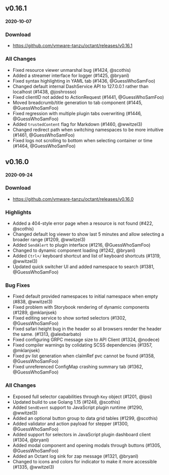 ## v0.16.1
#### 2020-10-07

### Download
 - https://github.com/vmware-tanzu/octant/releases/v0.16.1

### All Changes
  * Fixed resource viewer unmarshal bug (#1424, @scothis)
  * Added a streamer interface for logger (#1425, @bryanl)
  * Fixed syntax highlighting in YAML tab (#1436, @GuessWhoSamFoo)
  * Changed default internal DashService API to 127.0.0.1 rather than localhost (#1438, @joshrosso)
  * Fixed clientID not added to ActionRequest (#1441, @GuessWhoSamFoo)
  * Moved breadcrumb/title generation to tab component (#1445, @GuessWhoSamFoo)
  * Fixed regression with  multiple plugin tabs overwriting (#1446, @GuessWhoSamFoo)
  * Added `trustedContent` flag for Markdown (#1460, @wwitzel3)
  * Changed redirect path when switching namespaces to be more intuitive (#1461, @GuessWhoSamFoo)
  * Fixed logs not scrolling to bottom when selecting container or time (#1464, @GuessWhoSamFoo)

## v0.16.0
#### 2020-09-24

### Download
 - https://github.com/vmware-tanzu/octant/releases/v0.16.0

### Highlights
  * Added a 404-style error page when a resource is not found (#422, @scothis)
  * Changed default log viewer to show last 5 minutes and allow selecting a broader range (#1209, @wwitzel3)
  * Added `SendAlert` to plugin interface (#1216, @GuessWhoSamFoo)
  * Changed to dynamic component loading (#1242, @bryanl)
  * Added `Ctrl+/` keyboard shortcut and list of keyboard shortcuts (#1319, @wwitzel3)
  * Updated quick switcher UI and added namespace to search (#1381, @GuessWhoSamFoo)

### Bug Fixes
  * Fixed default provided namespaces to initial namespace when empty (#838, @wwitzel3)
  * Fixed problem with Storybook rendering of dynamic components (#1289, @mklanjsek)
  * Fixed editing service to show sorted selectors (#1302, @GuessWhoSamFoo)
  * Fixed safari height bug in the header so all browsers render the header the same. (#1313, @alexbarbato)
  * Fixed configuring GRPC message size to API Client (#1324, @nodece)
  * Fixed compiler warnings by colidating SCSS dependencies (#1357, @mklanjsek)
  * Fixed pv list generation when claimRef pvc cannot be found (#1358, @GuessWhoSamFoo)
  * Fixed unreferenced ConfigMap crashing summary tab (#1362, @GuessWhoSamFoo)

### All Changes
  * Exposed full selector capabilities through `Key` object (#1201, @ipsi)
  * Updated build to use Golang 1.15 (#1248, @scothis)
  * Added `SendEvent` support to JavaScript plugin runtime (#1290, @wwitzel3)
  * Added an optional button group to data grid tables (#1299, @scothis)
  * Added validator and action payload for stepper (#1300, @GuessWhoSamFoo)
  * Added support for selectors in JavaScript plugin dashboard client (#1304, @bryanl)
  * Added modal component and opening modals through buttons (#1305, @GuessWhoSamFoo)
  * Added an Octant log sink for zap message (#1321, @bryanl)
  * Changed to icons and colors for indicator to make it more accessible (#1335, @wwitzel3)
